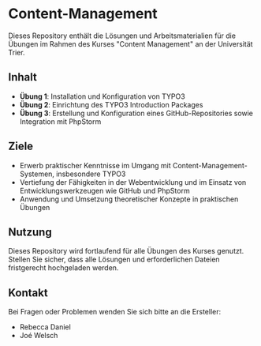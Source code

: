 # Content-Management

Dieses Repository enthält die Lösungen und Arbeitsmaterialien für die Übungen im Rahmen des Kurses "Content Management" an der Universität Trier. 

## Inhalt

- **Übung 1**: Installation und Konfiguration von TYPO3
- **Übung 2**: Einrichtung des TYPO3 Introduction Packages
- **Übung 3**: Erstellung und Konfiguration eines GitHub-Repositories sowie Integration mit PhpStorm

## Ziele

- Erwerb praktischer Kenntnisse im Umgang mit Content-Management-Systemen, insbesondere TYPO3
- Vertiefung der Fähigkeiten in der Webentwicklung und im Einsatz von Entwicklungswerkzeugen wie GitHub und PhpStorm
- Anwendung und Umsetzung theoretischer Konzepte in praktischen Übungen

## Nutzung

Dieses Repository wird fortlaufend für alle Übungen des Kurses genutzt. Stellen Sie sicher, dass alle Lösungen und erforderlichen Dateien fristgerecht hochgeladen werden.

## Kontakt

Bei Fragen oder Problemen wenden Sie sich bitte an die Ersteller:

- Rebecca Daniel
- Joé Welsch
